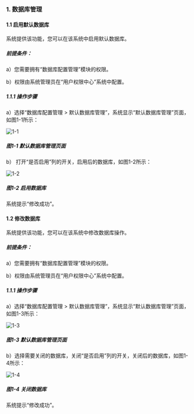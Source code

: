 ### 1. 数据库管理

#### 1.1 启用默认数据库

系统提供该功能，您可以在该系统中启用默认数据库。

##### 前提条件：

a）您需要拥有“数据库配置管理”模块的权限。

b）权限由系统管理员在“用户权限中心”系统中配置。

##### 1.1.1 操作步骤

a）选择“数据库配置管理 > 默认数据库管理”，系统显示“默认数据库管理”页面，如图1-1所示：

![1-1](https://www.feisuanyz.com/fsimage/zc-image/cz_7-1_img.png)

##### 图1-1 默认数据库管理页面

b） 打开“是否启用”列的开关，启用后的数据库，如图1-2所示：

![1-2](https://www.feisuanyz.com/fsimage/zc-image/cz_7-2_img.png)

##### 图1-2 启用数据库

系统提示“修改成功”。

#### 1.2 修改数据库

系统提供该功能，您可以在该系统中修改数据库操作。

##### 前提条件：

a）您需要拥有“数据库配置管理”模块的权限。

b）权限由系统管理员在“用户权限中心”系统中配置。

##### 1.1.1 操作步骤

a）选择“数据库配置管理 > 默认数据库管理”，系统显示“默认数据库管理”页面，如图1-3所示：

![1-3](https://www.feisuanyz.com/fsimage/zc-image/cz_7-3_img.png)

##### 图1-3 默认数据库管理页面

b）选择需要关闭的数据库，关闭“是否启用”列的开关，关闭后的数据库，如图1-4所示：

![1-4](https://www.feisuanyz.com/fsimage/zc-image/cz_7-4_img.png)

##### 图1-4 关闭数据库

系统提示“修改成功”。
